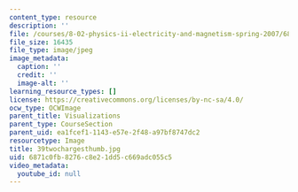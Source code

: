 ```yaml
---
content_type: resource
description: ''
file: /courses/8-02-physics-ii-electricity-and-magnetism-spring-2007/6871c0fb8276c8e21dd5c669adc055c5_39twochargesthumb.jpg
file_size: 16435
file_type: image/jpeg
image_metadata:
  caption: ''
  credit: ''
  image-alt: ''
learning_resource_types: []
license: https://creativecommons.org/licenses/by-nc-sa/4.0/
ocw_type: OCWImage
parent_title: Visualizations
parent_type: CourseSection
parent_uid: ea1fcef1-1143-e57e-2f48-a97bf8747dc2
resourcetype: Image
title: 39twochargesthumb.jpg
uid: 6871c0fb-8276-c8e2-1dd5-c669adc055c5
video_metadata:
  youtube_id: null
---
```

